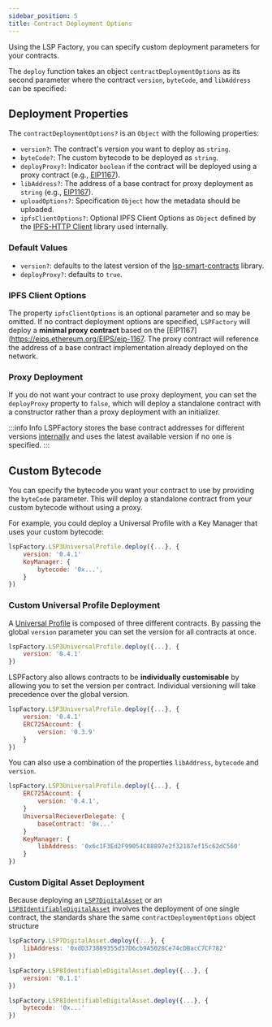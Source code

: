 ```yaml
---
sidebar_position: 5
title: Contract Deployment Options
---
```


Using the LSP Factory, you can specify custom deployment parameters for your contracts.

The `deploy` function takes an object `contractDeploymentOptions` as its second parameter where the contract `version`, `byteCode`, and `libAddress` can be specified:

## Deployment Properties

The `contractDeploymentOptions?` is an `Object` with the following properties:

- `version?`: The contract's version you want to deploy as `string`. <br/>
- `byteCode?`: The custom bytecode to be deployed as `string`.
- `deployProxy?`: Indicator `boolean` if the contract will be deployed using a proxy contract (e.g., [EIP1167](https://eips.ethereum.org/EIPS/eip-1167)).
- `libAddress?`: The address of a base contract for proxy deployment as `string` (e.g., [EIP1167](https://eips.ethereum.org/EIPS/eip-1167)).
- `uploadOptions?`: Specification `Object` how the metadata should be uploaded.
- `ipfsClientOptions?`: Optional IPFS Client Options as `Object` defined by the [IPFS-HTTP Client](https://github.com/ipfs/js-ipfs/tree/master/packages/ipfs-http-client#createoptions) library used internally.

### Default Values

- `version?`: defaults to the latest version of the [lsp-smart-contracts](https://github.com/lukso-network/lsp-smart-contracts) library.
- `deployProxy?`: defaults to `true`.

### IPFS Client Options

The property `ipfsClientOptions` is an optional parameter and so may be omitted. If no contract deployment options are specified, `LSPFactory` will deploy a **minimal proxy contract** based on the [EIP1167](https://eips.ethereum.org/EIPS/eip-1167. The proxy contract will reference the address of a base contract implementation already deployed on the network.

### Proxy Deployment

If you do not want your contract to use proxy deployment, you can set the `deployProxy` property to `false`, which will deploy a standalone contract with a constructor rather than a proxy deployment with an initializer.

:::info Info
LSPFactory stores the base contract addresses for different versions [internally](https://github.com/lukso-network/tools-lsp-factory/blob/main/src/versions.json) and uses the latest available version if no one is specified.
:::

## Custom Bytecode

You can specify the bytecode you want your contract to use by providing the `byteCode` parameter. This will deploy a standalone contract from your custom bytecode without using a proxy.

For example, you could deploy a Universal Profile with a Key Manager that uses your custom bytecode:

```javascript title="Deploying a Universal Profile with a custom Key Manager base contract"
lspFactory.LSP3UniversalProfile.deploy({...}, {
    version: '0.4.1'
    KeyManager: {
        bytecode: '0x...',
    }
})
```

### Custom Universal Profile Deployment

A [Universal Profile](../classes/lsp3-universal-profile) is composed of three different contracts. By passing the global `version` parameter you can set the version for all contracts at once.

```javascript title="Deploying a Universal Profile with all contracts at version 0.4.1"
lspFactory.LSP3UniversalProfile.deploy({...}, {
    version: '0.4.1'
})
```

LSPFactory also allows contracts to be **individually customisable** by allowing you to set the version per contract. Individual versioning will take precedence over the global version.

```javascript title="Deploying a Universal Profile at version 0.4.1 with ERC725Account contract at version 0.3.9"
lspFactory.LSP3UniversalProfile.deploy({...}, {
    version: '0.4.1'
    ERC725Account: {
        version: '0.3.9'
    }
})
```

You can also use a combination of the properties `libAddress`, `bytecode` and `version`.

```javascript title="Deploying a Universal Profile with specific contract deployment options"
lspFactory.LSP3UniversalProfile.deploy({...}, {
    ERC725Account: {
        version: '0.4.1',
    }
    UniversalRecieverDelegate: {
        baseContract: '0x...'
    }
    KeyManager: {
        libAddress: '0x6c1F3Ed2F99054C88897e2f32187ef15c62dC560'
    }
})
```

### Custom Digital Asset Deployment

Because deploying an [`LSP7DigitalAsset`](../classes/lsp7-digital-asset) or an [`LSP8IdentifiableDigitalAsset`](../classes/lsp8-identifiable-digital-asset) involves the deployment of one single contract, the standards share the same `contractDeploymentOptions` object structure

```javascript title="Deploying an LSP7 Digital Asset with a specified base contract address"
lspFactory.LSP7DigitalAsset.deploy({...}, {
    libAddress: '0xdD373889355d37D6cb9A5028Ce74cDBacC7CF782'
})
```

```javascript title="Deploying a specific version of LSP8 Identifiable Digital Asset"
lspFactory.LSP8IdentifiableDigitalAsset.deploy({...}, {
    version: '0.1.1'
})
```

```javascript title="Deploying specific bytecode for LSP8 Identifiable Digital Asset base contract"
lspFactory.LSP8IdentifiableDigitalAsset.deploy({...}, {
    bytecode: '0x...'
})
```
